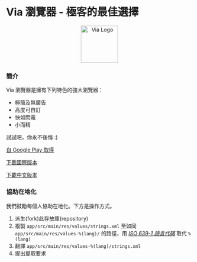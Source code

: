 # Via 瀏覽器 - 極客的最佳選擇

<div align="center"><img src="http://viayoo.com/en/images/logo.png" alt="Via Logo" height="100"/></div>

### 簡介

Via 瀏覽器是擁有下列特色的強大瀏覽器：

- 極簡及無廣告
- 高度可自訂
- 快如閃電
- 小而精

試試吧，你永不後悔 :)

[自 Google Play 取得](https://play.google.com/store/apps/details?id=mark.via.gp)

[下載國際版本](https://res.viayoo.com/v1/via-release.apk)

[下載中文版本](https://res.viayoo.com/v1/via-release-cn.apk)

### 協助在地化

我們鼓勵每個人協助在地化。下方是操作方式。

1. 派生(fork)此存放庫(repository)
2. 複製 `app/src/main/res/values/strings.xml` 至如同 `app/src/main/res/values-%(lang)/` 的路徑，用 [*ISO 639-1 語言代碼*](http://www.loc.gov/standards/iso639-2/php/code_list.php) 取代 `%(lang)`
3. 翻譯 `app/src/main/res/values-%(lang)/strings.xml`
4. 提出提取要求